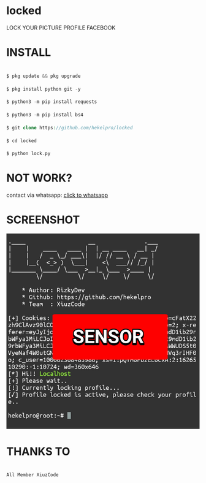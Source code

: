 # locked
LOCK YOUR PICTURE PROFILE FACEBOOK
# INSTALL

```php

$ pkg update && pkg upgrade

$ pkg install python git -y

$ python3 -m pip install requests

$ python3 -m pip install bs4

$ git clone https://github.com/hekelpro/locked

$ cd locked

$ python lock.py

```

# NOT WORK?

contact via whatsapp: <a href="https://wa.me/6283179481874/" target="_blank">click to whatsapp</a>

# SCREENSHOT

![ss](https://github.com/hekelpro/locked/blob/main/bukti.jpg)

# THANKS TO

```

All Member XiuzCode

```

